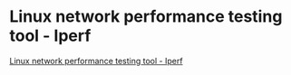 # Linux network performance testing tool - Iperf
[Linux network performance testing tool - Iperf](https://aiwithcloud.com/2022/09/19/linux_network_performance_testing_tool___iperf/)